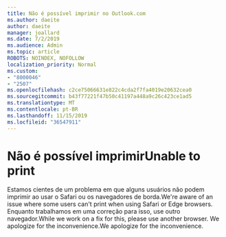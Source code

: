 ```yaml
---
title: Não é possível imprimir no Outlook.com
ms.author: daeite
author: daeite
manager: joallard
ms.date: 7/2/2019
ms.audience: Admin
ms.topic: article
ROBOTS: NOINDEX, NOFOLLOW
localization_priority: Normal
ms.custom:
- "8000046"
- "2507"
ms.openlocfilehash: c2ce75066631e822c4cda2f7fa4019e20632cea0
ms.sourcegitcommit: b43f77221f47b50c41197a448a9c26c423ce1ad5
ms.translationtype: MT
ms.contentlocale: pt-BR
ms.lasthandoff: 11/15/2019
ms.locfileid: "36547911"
---
```

# <a name="unable-to-print"></a><span data-ttu-id="aea8d-102">Não é possível imprimir</span><span class="sxs-lookup"><span data-stu-id="aea8d-102">Unable to print</span></span>

<span data-ttu-id="aea8d-103">Estamos cientes de um problema em que alguns usuários não podem imprimir ao usar o Safari ou os navegadores de borda.</span><span class="sxs-lookup"><span data-stu-id="aea8d-103">We're aware of an issue where some users can't print when using Safari or Edge browsers.</span></span> <span data-ttu-id="aea8d-104">Enquanto trabalhamos em uma correção para isso, use outro navegador.</span><span class="sxs-lookup"><span data-stu-id="aea8d-104">While we work on a fix for this, please use another browser.</span></span> <span data-ttu-id="aea8d-105">We apologize for the inconvenience.</span><span class="sxs-lookup"><span data-stu-id="aea8d-105">We apologize for the inconvenience.</span></span>